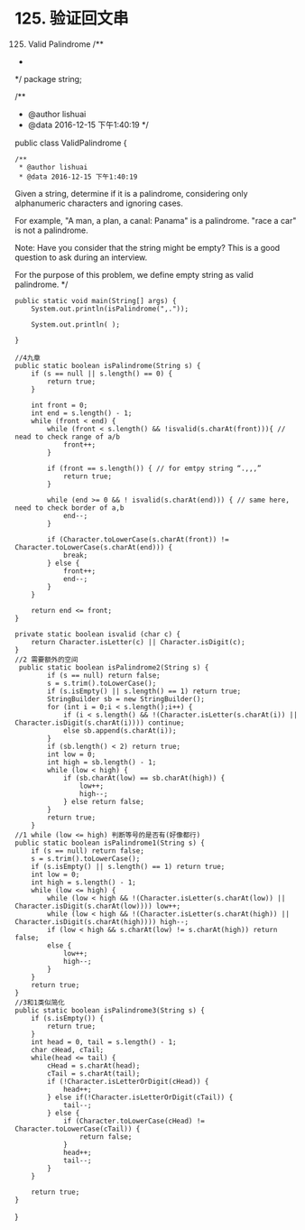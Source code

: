 # 125. 验证回文串
[](https://leetcode-cn.com/problems/valid-palindrome/)






125. Valid Palindrome
/**
 *
 */
package string;

/**
 * @author lishuai
 * @data 2016-12-15 下午1:40:19
 */

public class ValidPalindrome {

    /**
     * @author lishuai
     * @data 2016-12-15 下午1:40:19
Given a string, determine if it is a palindrome, considering only alphanumeric characters and ignoring cases.

For example,
"A man, a plan, a canal: Panama" is a palindrome.
"race a car" is not a palindrome.

Note:
Have you consider that the string might be empty? This is a good question to ask during an interview.

For the purpose of this problem, we define empty string as valid palindrome.
     */

    public static void main(String[] args) {
        System.out.println(isPalindrome(",."));

        System.out.println( );

    }

    //4九章
    public static boolean isPalindrome(String s) {
        if (s == null || s.length() == 0) {
            return true;
        }

        int front = 0;
        int end = s.length() - 1;
        while (front < end) {
            while (front < s.length() && !isvalid(s.charAt(front))){ // nead to check range of a/b
                front++;
            }

            if (front == s.length()) { // for emtpy string “.,,,”     
                return true;
            }           

            while (end >= 0 && ! isvalid(s.charAt(end))) { // same here, need to check border of a,b
                end--;
            }

            if (Character.toLowerCase(s.charAt(front)) != Character.toLowerCase(s.charAt(end))) {
                break;
            } else {
                front++;
                end--;
            }
        }

        return end <= front;
    }

    private static boolean isvalid (char c) {
        return Character.isLetter(c) || Character.isDigit(c);
    }
    //2 需要额外的空间
     public static boolean isPalindrome2(String s) {
            if (s == null) return false;
            s = s.trim().toLowerCase();
            if (s.isEmpty() || s.length() == 1) return true;
            StringBuilder sb = new StringBuilder();
            for (int i = 0;i < s.length();i++) {
                if (i < s.length() && !(Character.isLetter(s.charAt(i)) || Character.isDigit(s.charAt(i)))) continue;
                else sb.append(s.charAt(i));               
            }
            if (sb.length() < 2) return true;
            int low = 0;
            int high = sb.length() - 1;
            while (low < high) {
                if (sb.charAt(low) == sb.charAt(high)) {
                    low++;
                    high--;
                } else return false;
            }   
            return true;
        }
    //1 while (low <= high) 判断等号的是否有(好像都行)
    public static boolean isPalindrome1(String s) {
        if (s == null) return false;
        s = s.trim().toLowerCase();
        if (s.isEmpty() || s.length() == 1) return true;
        int low = 0;
        int high = s.length() - 1;
        while (low <= high) {
            while (low < high && !(Character.isLetter(s.charAt(low)) || Character.isDigit(s.charAt(low)))) low++;
            while (low < high && !(Character.isLetter(s.charAt(high)) || Character.isDigit(s.charAt(high)))) high--;
            if (low < high && s.charAt(low) != s.charAt(high)) return false;
            else {
                low++;
                high--;
            }
        }   
        return true;
    }
    //3和1类似简化
    public static boolean isPalindrome3(String s) {
        if (s.isEmpty()) {
            return true;
        }
        int head = 0, tail = s.length() - 1;
        char cHead, cTail;
        while(head <= tail) {
            cHead = s.charAt(head);
            cTail = s.charAt(tail);
            if (!Character.isLetterOrDigit(cHead)) {
                head++;
            } else if(!Character.isLetterOrDigit(cTail)) {
                tail--;
            } else {
                if (Character.toLowerCase(cHead) != Character.toLowerCase(cTail)) {
                    return false;
                }
                head++;
                tail--;
            }
        }

        return true;
    }
}



